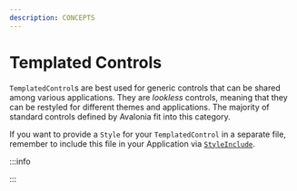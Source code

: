 ```yaml
---
description: CONCEPTS
---
```


# Templated Controls

`TemplatedControl`s are best used for generic controls that can be shared among various applications. They are _lookless_ controls, meaning that they can be restyled for different themes and applications. The majority of standard controls defined by Avalonia fit into this category.



If you want to provide a `Style` for your `TemplatedControl` in a separate file, remember to include this file in your Application via [`StyleInclude`](https://docs.avaloniaui.net/docs/styling/styles).





:::info

:::
